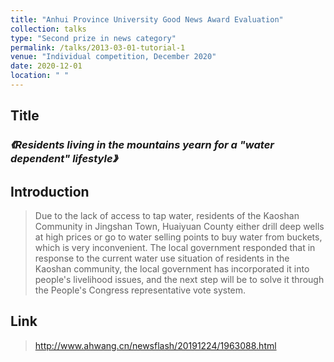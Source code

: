```yaml
---
title: "Anhui Province University Good News Award Evaluation"
collection: talks
type: "Second prize in news category"
permalink: /talks/2013-03-01-tutorial-1
venue: "Individual competition, December 2020"
date: 2020-12-01
location: " "
---
```

## Title
### *《Residents living in the mountains yearn for a "water dependent" lifestyle》*

## Introduction

> Due to the lack of access to tap water, residents of the Kaoshan Community in Jingshan Town, Huaiyuan County either drill deep wells at high prices or go to water selling points to buy water from buckets, which is very inconvenient. The local government responded that in response to the current water use situation of residents in the Kaoshan community, the local government has incorporated it into people's livelihood issues, and the next step will be to solve it through the People's Congress representative vote system.

## Link

> http://www.ahwang.cn/newsflash/20191224/1963088.html


